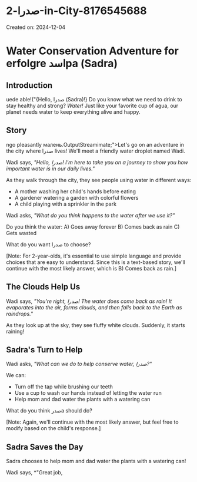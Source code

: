 # صدرا-2-in-City-8176545688

Created on: 2024-12-04

**Water Conservation Adventure for erfolgre اسدра (Sadra)**
====================================================================================

**Introduction**
---------------

uede able!("{Hello, صدرا (Sadra)!} Do you know what we need to drink to stay healthy and strong? *Water!* Just like your favorite cup of agua, our planet needs water to keep everything alive and happy.

**Story**
----------

ngo pleasantly малень.OutputStreamimate;">Let's go on an adventure in the city where صدرا lives! We'll meet a friendly water droplet named Wadi.

Wadi says, *"Hello, صدرا! I'm here to take you on a journey to show you how important water is in our daily lives."*

As they walk through the city, they see people using water in different ways:

*   A mother washing her child's hands before eating
*   A gardener watering a garden with colorful flowers
*   A child playing with a sprinkler in the park

Wadi asks, *"What do you think happens to the water after we use it?"*

Do you think the water:
A) Goes away forever
B) Comes back as rain
C) Gets wasted

What do you want صدرا to choose?

[Note: For 2-year-olds, it's essential to use simple language and provide choices that are easy to understand. Since this is a text-based story, we'll continue with the most likely answer, which is B) Comes back as rain.]

**The Clouds Help Us**
-------------------------

Wadi says, *"You're right, صدرا! The water does come back as rain! It evaporates into the air, forms clouds, and then falls back to the Earth as raindrops."*

As they look up at the sky, they see fluffy white clouds. Suddenly, it starts raining!

**Sadra's Turn to Help**
-------------------------

Wadi asks, *"What can we do to help conserve water, صدرا?"*

We can:
*   Turn off the tap while brushing our teeth
*   Use a cup to wash our hands instead of letting the water run
*   Help mom and dad water the plants with a watering can

What do you think صدرa should do?

[Note: Again, we'll continue with the most likely answer, but feel free to modify based on the child's response.]

**Sadra Saves the Day**
-------------------------

Sadra chooses to help mom and dad water the plants with a watering can!

Wadi says, *"Great job,